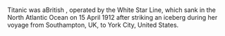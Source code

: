 #
 Titanic was aBritish , operated by the White Star Line, which sank in the North Atlantic Ocean on 15 April 1912 after striking an iceberg during her  voyage from Southampton, UK, to  York City, United States. 
